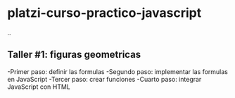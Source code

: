 # platzi-curso-practico-javascript

..

## Taller #1: figuras geometricas

-Primer paso: definir las formulas
-Segundo paso: implementar las formulas en JavaScript
-Tercer paso: crear funciones
-Cuarto paso: integrar JavaScript con HTML

